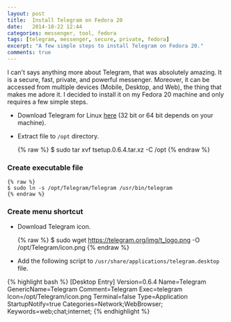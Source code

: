 ```yaml
---
layout: post
title:  Install Telegram on Fedora 20
date:   2014-10-22 12:44
categories: messenger, tool, fedora
tags: [telegram, messenger, secure, private, fedora]
excerpt: "A few simple steps to install Telegram on Fedora 20."
comments: true
---
```


I can't says anything more about Telegram, that was absolutely amazing. It is a secure, fast, private, and powerful messenger. Moreover, it can be accessed from multiple devices (Mobile, Desktop, and Web), the thing that makes me adore it. I decided to install it on my Fedora 20 machine and only requires a few simple steps.

* Download Telegram for Linux [here](https://tdesktop.com/) (32 bit or 64 bit depends on your machine).
* Extract file to `/opt` directory.

	{% raw %}
	$ sudo tar xvf tsetup.0.6.4.tar.xz -C /opt
	{% endraw %}

### Create executable file

	{% raw %}
	$ sudo ln -s /opt/Telegram/Telegram /usr/bin/telegram
	{% endraw %}

### Create menu shortcut

* Download Telegram icon.

	{% raw %}
	$ sudo wget https://telegram.org/img/t_logo.png -O /opt/Telegram/icon.png
	{% endraw %}

* Add the following script to `/usr/share/applications/telegram.desktop` file.

{% highlight bash %}
[Desktop Entry]
Version=0.6.4
Name=Telegram
GenericName=Telegram
Comment=Telegram
Exec=telegram
Icon=/opt/Telegram/icon.png
Terminal=false
Type=Application
StartupNotify=true
Categories=Network;WebBrowser;
Keywords=web;chat;internet;
{% endhighlight %}
